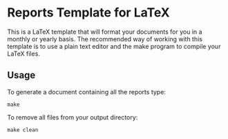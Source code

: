 Reports Template for LaTeX
==========================

This is a LaTeX template that will format your documents for you in
a monthly or yearly basis. The recommended way of working with this
template is to use a plain text editor and the make program to 
compile your LaTeX files.

Usage
-----

To generate a document containing all the reports type:

    make

To remove all files from your output directory:

    make clean

